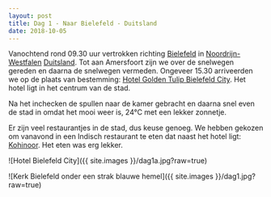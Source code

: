 ```yaml
---
layout: post
title: Dag 1 - Naar Bielefeld - Duitsland
date: 2018-10-05
---
```

Vanochtend rond 09.30 uur vertrokken richting [Bielefeld](https://nl.m.wikipedia.org/wiki/Bielefeld) in [Noordrijn-Westfalen](
https://nl.m.wikipedia.org/wiki/Noordrijn-Westfalen) [Duitsland](https://nl.m.wikipedia.org/wiki/Duitsland). Tot aan Amersfoort zijn we over de snelwegen gereden en daarna de snelwegen vermeden. Ongeveer 15.30 arriveerden we op de plaats van bestemming: [Hotel Golden Tulip Bielefeld City](https://bielefeld-city.goldentulip.com/nl-nl/). Het hotel ligt in het centrum van de stad.  

Na het inchecken de spullen naar de kamer gebracht en daarna snel even de stad in omdat het mooi weer is, 24°C met een lekker zonnetje.

Er zijn veel restaurantjes in de stad, dus keuse genoeg. We hebben gekozen om vanavond in een Indisch restaurant te eten dat naast het hotel ligt: [Kohinoor](http://kohinoor-bielefeld.de). Het eten was erg lekker.  


![Hotel Bielefeld City]({{ site.images }}/dag1a.jpg?raw=true)  

![Kerk Bielefeld onder een strak blauwe hemel]({{ site.images }}/dag1.jpg?raw=true)

